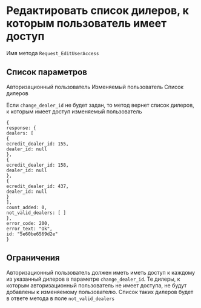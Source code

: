 # Редактировать список дилеров, к которым пользователь имеет доступ

Имя метода `Request_EditUserAccess`

## Список параметров
Авторизационный пользователь
Изменяемый пользователь
Список дилеров

Если `change_dealer_id` не будет задан, то метод вернет список дилеров, к которым имеет доступ изменяемый пользователь
```
{
response: {
dealers: [
{
ecredit_dealer_id: 155,
dealer_id: null
},
{
ecredit_dealer_id: 158,
dealer_id: null
},
{
ecredit_dealer_id: 437,
dealer_id: null
}
],
count_added: 0,
not_valid_dealers: [ ]
},
error_code: 200,
error_text: "Ok",
id: "5e60be6569d2e"
}
```

## Ограничения
Авторизационный пользователь должен иметь иметь доступ к каждому из указанный дилеров в параметре `change_dealer_id`. Те дилеры, к которым авторизационный пользователь не имеет доступа, не будут добавлены к изменяемому пользователю. Список таких дилеров будет в ответе метода в поле `not_valid_dealers`

